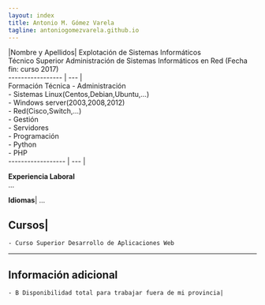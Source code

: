 ```yaml
---
layout: index
title: Antonio M. Gómez Varela
tagline: antoniogomezvarela.github.io
---
```


|Nombre y Apellidos| Explotación de Sistemas Informáticos   
				     Técnico Superior Administración de Sistemas Informáticos en Red (Fecha fin: curso 2017)   
 ----------------- | --- |   
Formación Técnica   	- Administración  
                    		- Sistemas Linux(Centos,Debian,Ubuntu,...)   
				    		- Windows server(2003,2008,2012)    
				    		- Red(Cisco,Switch,...)    
				    	- Gestión  
				    		- Servidores       
				    	- Programación  
				    		- Python   
				    		- PHP      
------------------ | --- |     	
 











**Experiencia Laboral**  
...  

**Idiomas**| 
...  

**Cursos**| 
 --- 
	- Curso Superior Desarrollo de Aplicaciones Web  
 --- 
**Información adicional**  
 --- 
	- B Disponibilidad total para trabajar fuera de mi provincia| 
